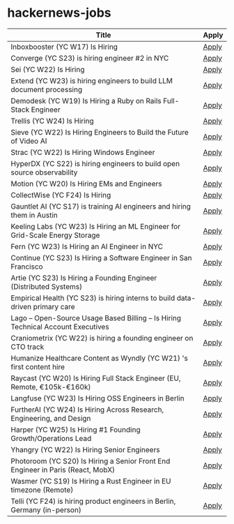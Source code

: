 # hackernews-jobs

<!-- table start -->

| Title | Apply |
|-------|-----|
| Inboxbooster (YC W17) Is Hiring | [Apply](https://www.ycombinator.com/companies/inboxbooster/jobs/ci7Hwk0-jvm-bytecode-engineer-full-remote) |
| Converge (YC S23) is hiring engineer #2 in NYC | [Apply](https://jobs.gem.com/converge/am9icG9zdDreA6I3WJ4ZJ1Yx_WHS5zKP) |
| Sei (YC W22) Is Hiring | [Apply](https://www.ycombinator.com/companies/sei/jobs/LeAtLYf-full-stack-engineer-typescript-react-gen-ai) |
| Extend (YC W23) is hiring engineers to build LLM document processing | [Apply](https://jobs.ashbyhq.com/extend/9d4d8974-bd9b-432d-84ec-8268e5a8ed37) |
| Demodesk (YC W19) Is Hiring a Ruby on Rails Full-Stack Engineer | [Apply](https://demodesk.com/careers?utm_source=hn) |
| Trellis (YC W24) Is Hiring | [Apply](https://runtrellis.com/) |
| Sieve (YC W22) Is Hiring Engineers to Build the Future of Video AI | [Apply](https://www.sievedata.com/) |
| Strac (YC W22) Is Hiring Windows Engineer | [Apply](https://www.ycombinator.com/companies/strac/jobs/TJHiaL9-senior-endpoint-security-engineer-windows) |
| HyperDX (YC S22) is hiring engineers to build open source observability | [Apply](https://www.ycombinator.com/companies/hyperdx/jobs) |
| Motion (YC W20) Is Hiring EMs and Engineers | [Apply](https://jobs.ashbyhq.com/motion?utm_source=hn) |
| CollectWise (YC F24) Is Hiring | [Apply](https://www.ycombinator.com/companies/collectwise/jobs/miUmVns-founding-engineer) |
| Gauntlet AI (YC S17) is training AI engineers and hiring them in Austin | [Apply](https://gauntletai.com) |
| Keeling Labs (YC W23) Is Hiring an ML Engineer for Grid-Scale Energy Storage | [Apply](https://www.keelinglabs.com/jobs?ashby_jid=81b48fb8-8176-4529-a38d-8fc736ebe2aa) |
| Fern (YC W23) Is Hiring an AI Engineer in NYC | [Apply](https://www.ycombinator.com/companies/fern/jobs/bEL3MoW-ai-engineer) |
| Continue (YC S23) Is Hiring a Software Engineer in San Francisco | [Apply](https://www.ycombinator.com/companies/continue/jobs/smcxRnM-software-engineer) |
| Artie (YC S23) Is Hiring a Founding Engineer (Distributed Systems) | [Apply](https://www.ycombinator.com/companies/artie/jobs/Vz704T1-founding-engineer-distributed-systems) |
| Empirical Health (YC S23) is hiring interns to build data-driven primary care | [Apply](https://www.ycombinator.com/companies/empirical-health/jobs/BQlfWbt-software-engineer-intern-summer-2025) |
| Lago – Open-Source Usage Based Billing – Is Hiring Technical Account Executives | [Apply](https://www.ycombinator.com/companies/lago/jobs/gsN3rQG-technical-account-executive) |
| Craniometrix (YC W22) is hiring a founding engineer on CTO track | [Apply](https://www.ycombinator.com/companies/craniometrix/jobs/5Ucqf0Q-founding-full-stack-engineer-cto-track) |
| Humanize Healthcare Content as Wyndly (YC W21) 's first content hire | [Apply](https://app.dover.com/apply/Wyndly/008f0389-988d-4b63-87c1-026b7b20c6fa/?rs=76643084) |
| Raycast (YC W20) Is Hiring Full Stack Engineer (EU, Remote, €105k-€160k) | [Apply](https://www.raycast.com/jobs/software-engineer-full-stack) |
| Langfuse (YC W23) Is Hiring OSS Engineers in Berlin | [Apply](https://github.com/langfuse/langfuse/blob/main/careers) |
| FurtherAI (YC W24) Is Hiring Across Research, Engineering, and Design | [Apply](https://www.ycombinator.com/companies/furtherai/jobs) |
| Harper (YC W25) Is Hiring #1 Founding Growth/Operations Lead | [Apply](https://www.ycombinator.com/companies/harper/jobs/VUe2K9r-founding-operations-lead) |
| Yhangry (YC W22) Is Hiring Senior Engineers | [Apply](https://www.ycombinator.com/companies/yhangry/jobs/JiN1myL-senior-full-stack-engineer) |
| Photoroom (YC S20) Is Hiring a Senior Front End Engineer in Paris (React, MobX) | [Apply](https://jobs.ashbyhq.com/photoroom/81de4c1e-f4ee-4c14-a196-6e869fa6b320) |
| Wasmer (YC S19) Is Hiring a Rust Engineer in EU timezone (Remote) | [Apply](https://www.workatastartup.com/jobs/41643) |
| Telli (YC F24) is hiring product engineers in Berlin, Germany (in-person) | [Apply](https://www.ycombinator.com/companies/telli/jobs/J1YREmZ-product-engineer) |

<!-- table end -->
